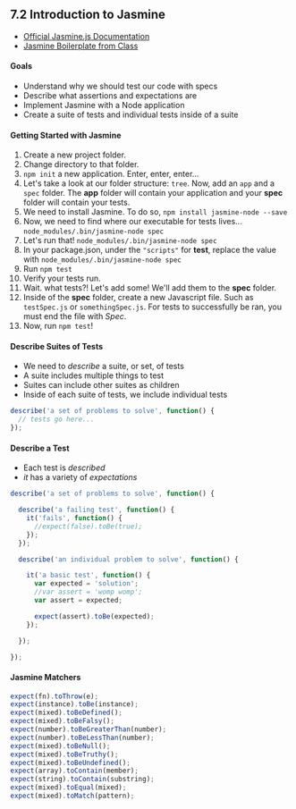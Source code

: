## 7.2 Introduction to Jasmine

* [Official Jasmine.js Documentation](http://jasmine.github.io/2.0/introduction.html)
* [Jasmine Boilerplate from Class](https://github.com/code-for-coffee/jasmine_intro)


#### Goals

* Understand why we should test our code with specs
* Describe what assertions and expectations are
* Implement Jasmine with a Node application
* Create a suite of tests and individual tests inside of a suite

#### Getting Started with Jasmine

1. Create a new project folder.
2. Change directory to that folder.
3. `npm init` a new application. Enter, enter, enter...
4. Let's take a look at our folder structure: `tree`. Now, add an `app` and a `spec` folder. The **app** folder will contain your application and your **spec** folder will contain your tests.
5. We need to install Jasmine. To do so, `npm install jasmine-node --save`
6. Now, we need to find where our executable for tests lives... `node_modules/.bin/jasmine-node spec`
7. Let's run that! `node_modules/.bin/jasmine-node spec`
8. In your package.json, under the `"scripts"` for **test**, replace the value with `node_modules/.bin/jasmine-node spec`
9. Run `npm test`
10. Verify your tests run.
11. Wait. what tests?! Let's add some! We'll add them to the **spec** folder.
12. Inside of the **spec** folder, create a new Javascript file. Such as `testSpec.js` or `somethingSpec.js`. For tests to successfully be ran, you must end the file with *Spec*.
13. Now, run `npm test`!

#### Describe Suites of Tests

* We need to *describe* a suite, or set, of tests
* A suite includes multiple things to test
* Suites can include other suites as children
* Inside of each suite of tests, we include individual tests

```javascript
describe('a set of problems to solve', function() {
  // tests go here...
});
```

#### Describe a Test

* Each test is *described*
* *it* has a variety of *expectations*

```javascript
describe('a set of problems to solve', function() {

  describe('a failing test', function() {
    it('fails', function() {
      //expect(false).toBe(true);
    });
  });

  describe('an individual problem to solve', function() {

    it('a basic test', function() {
      var expected = 'solution';
      //var assert = 'womp womp';
      var assert = expected;

      expect(assert).toBe(expected);
    });

  });

});
```

#### Jasmine Matchers

```javascript
expect(fn).toThrow(e);
expect(instance).toBe(instance);
expect(mixed).toBeDefined();
expect(mixed).toBeFalsy();
expect(number).toBeGreaterThan(number);
expect(number).toBeLessThan(number);
expect(mixed).toBeNull();
expect(mixed).toBeTruthy();
expect(mixed).toBeUndefined();
expect(array).toContain(member);
expect(string).toContain(substring);
expect(mixed).toEqual(mixed);
expect(mixed).toMatch(pattern);
```
